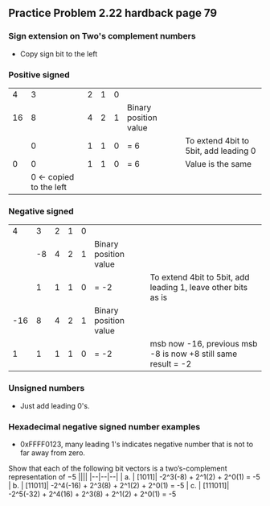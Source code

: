 ## Practice Problem 2.22 hardback page 79

### Sign extension on Two's complement numbers

- Copy sign bit to the left

### Positive signed
||||||||
|---|---|---|---|---|---|---|
|4|3|2|1|0
|16|8 |4 |2 |1 | Binary position value |
||0 |1 |1 |0 | = 6 | To extend 4bit to 5bit, add leading 0
|0|0 |1 |1 |0 | = 6 | Value is the same
||0 <- copied to the left

### Negative signed
||||||||
|---|---|---|---|---|---|---|
|4|3|2|1|0
||-8 |4 |2 |1 | Binary position value |
||1 |1 |1 |0 | = -2 | To extend 4bit to 5bit, add leading 1, leave other bits as is
|-16| 8 |4 |2 |1 | Binary position value |
|1|1 |1 |1 |0 | = -2 | msb now -16, previous msb -8 is now +8 still same result = -2

### Unsigned numbers
- Just add leading 0's.

### Hexadecimal negative signed number examples

- 0xFFFF0123, many leading 1's indicates negative number that is not to far away from zero.

Show that each of the following bit vectors is a two’s-complement representation of −5
||||
|--|--|--|
| a. | [1011]| -2^3(-8) + 2^1(2) + 2^0(1) =  -5
| b. | [11011]| -2^4(-16) + 2^3(8) + 2^1(2) + 2^0(1) =  -5
| c. | [111011]| -2^5(-32) + 2^4(16) + 2^3(8) + 2^1(2) + 2^0(1) =  -5
